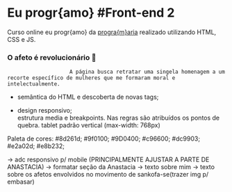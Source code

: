 # Eu progr{amo} #Front-end 2 

Curso online eu progr{amo} da [progra{m}aria](https://www.programaria.org/) realizado utilizando HTML, CSS e JS.
### O afeto é revolucionário 💜 
                        A página busca retratar uma singela homenagem a um recorte específico de mulheres que me formaram moral e intelectualmente. 

<ul>
    <li>semântica do HTML e descoberta de novas tags;</li>
</ul>

<ul>
    <li>design responsivo;</li>
    estrutura media e breakpoints. Nas regras são atribuídos os pontos de quebra.
    tablet padrão vertical (max-width: 768px)
</ul>



Paleta de cores:
#8d261d;
#9f0100;
#9D0400;
#c96600;
#dc9903;
#e2a02d;
#e8b232;


-> adc responsivo p/ mobile (PRINCIPALMENTE AJUSTAR A PARTE DE ANASTACIA)
-> formatar seção da Anastacia
-> texto sobre mim
-> texto sobre os afetos envolvidos no movimento de sankofa-se(trazer img p/ embasar)

